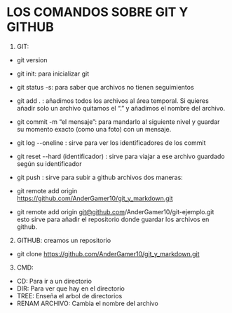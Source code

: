 # LOS COMANDOS SOBRE GIT Y GITHUB
1. GIT:
- git version
- git init: para inicializar git
- git status -s: para saber que archivos no tienen seguimientos

- git add . : añadimos todos los archivos al área temporal. Si quieres añadir solo un archivo quitamos el “.” y añadimos el nombre del archivo.

- git commit -m “el mensaje”: para mandarlo al siguiente nivel y guardar su momento exacto (como una foto) con un mensaje.

- git log --oneline : sirve para ver los identificadores de los commit

- git reset --hard (identificador) : sirve para viajar a ese archivo guardado según su identificador

- git push : sirve para subir a github archivos
dos maneras:
- git remote add origin https://github.com/AnderGamer10/git_y_markdown.git   
- git remote add origin git@github.com/AnderGamer10/git-ejemplo.git   
esto sirve para añadir el repositorio donde guardar los archivos en github.

2. GITHUB:
creamos un repositorio

- git clone https://github.com/AnderGamer10/git_y_markdown.git


3. CMD:
- CD: Para ir a un directorio
- DIR: Para ver que hay en el directorio
- TREE: Enseña el arbol de directorios
- RENAM ARCHIVO: Cambia el nombre del archivo